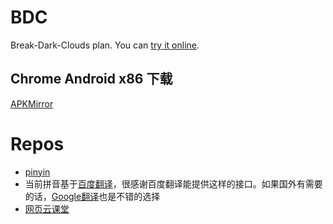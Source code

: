 # BDC
Break-Dark-Clouds plan. You can [try it online](https://zhoukekestar.github.io/BDC/).

## Chrome Android x86 下载
[APKMirror](https://www.apkmirror.com/apk/google-inc/chrome/variant-%7B%22arches_slug%22%3A%5B%22x86%22%5D%7D/)

# Repos
* [pinyin](https://github.com/hotoo/pinyin)
* 当前拼音基于[百度翻译](http://fanyi.baidu.com/#en/zh/)，很感谢百度翻译能提供这样的接口。如果国外有需要的话，[Google翻译](http://translate.google.cn/?hl=zh-CN&tab=TT)也是不错的选择
* [网页云课堂](http://study.163.com/course/introduction/232006.htm#/courseDetail)
